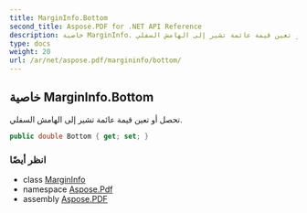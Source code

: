 ```yaml
---
title: MarginInfo.Bottom
second_title: Aspose.PDF for .NET API Reference
description: خاصية MarginInfo. تحصل أو تعين قيمة عائمة تشير إلى الهامش السفلي
type: docs
weight: 20
url: /ar/net/aspose.pdf/margininfo/bottom/
---
```

## خاصية MarginInfo.Bottom

تحصل أو تعين قيمة عائمة تشير إلى الهامش السفلي.

```csharp
public double Bottom { get; set; }
```

### انظر أيضًا

* class [MarginInfo](../)
* namespace [Aspose.Pdf](../../../aspose.pdf/)
* assembly [Aspose.PDF](../../../)